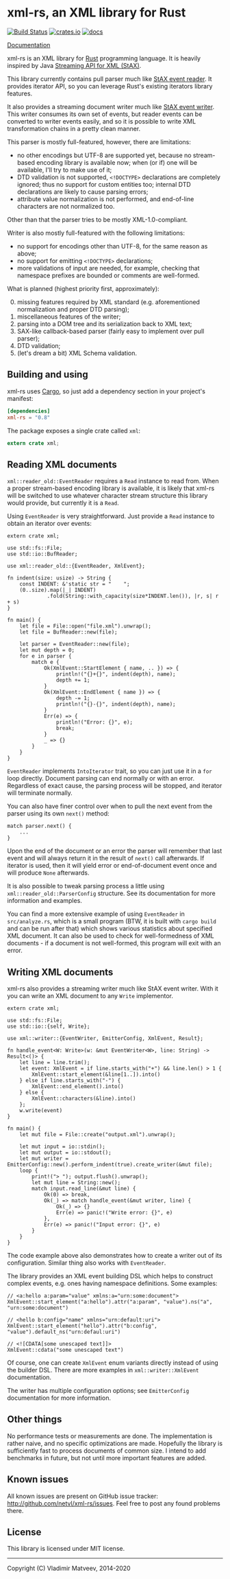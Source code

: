 xml-rs, an XML library for Rust
===============================

[![Build Status][build-status-img]](https://github.com/netvl/xml-rs/actions?query=workflow%3ACI)
[![crates.io][crates-io-img]](https://crates.io/crates/xml-rs)
[![docs][docs-img]](https://docs.rs/xml-rs/)

[Documentation](https://docs.rs/xml-rs/)

  [build-status-img]: https://img.shields.io/github/workflow/status/netvl/xml-rs/CI/master?style=flat-square
  [crates-io-img]: https://img.shields.io/crates/v/xml-rs.svg?style=flat-square
  [docs-img]: https://img.shields.io/badge/docs-latest%20release-6495ed.svg?style=flat-square

xml-rs is an XML library for [Rust](http://www.rust-lang.org/) programming language.
It is heavily inspired by Java [Streaming API for XML (StAX)][stax].

  [stax]: https://en.wikipedia.org/wiki/StAX

This library currently contains pull parser much like [StAX event reader][stax-reader].
It provides iterator API, so you can leverage Rust's existing iterators library features.

  [stax-reader]: http://docs.oracle.com/javase/8/docs/api/javax/xml/stream/XMLEventReader.html

It also provides a streaming document writer much like [StAX event writer][stax-writer].
This writer consumes its own set of events, but reader events can be converted to
writer events easily, and so it is possible to write XML transformation chains in a pretty
clean manner.

  [stax-writer]: http://docs.oracle.com/javase/8/docs/api/javax/xml/stream/XMLEventWriter.html

This parser is mostly full-featured, however, there are limitations:
* no other encodings but UTF-8 are supported yet, because no stream-based encoding library
  is available now; when (or if) one will be available, I'll try to make use of it;
* DTD validation is not supported, `<!DOCTYPE>` declarations are completely ignored; thus no
  support for custom entities too; internal DTD declarations are likely to cause parsing errors;
* attribute value normalization is not performed, and end-of-line characters are not normalized too.

Other than that the parser tries to be mostly XML-1.0-compliant.

Writer is also mostly full-featured with the following limitations:
* no support for encodings other than UTF-8, for the same reason as above;
* no support for emitting `<!DOCTYPE>` declarations;
* more validations of input are needed, for example, checking that namespace prefixes are bounded
  or comments are well-formed.

What is planned (highest priority first, approximately):

0. missing features required by XML standard (e.g. aforementioned normalization and
   proper DTD parsing);
1. miscellaneous features of the writer;
2. parsing into a DOM tree and its serialization back to XML text;
3. SAX-like callback-based parser (fairly easy to implement over pull parser);
4. DTD validation;
5. (let's dream a bit) XML Schema validation.

Building and using
------------------

xml-rs uses [Cargo](http://crates.io), so just add a dependency section in your project's manifest:

```toml
[dependencies]
xml-rs = "0.8"
```

The package exposes a single crate called `xml`:

```rust
extern crate xml;
```

Reading XML documents
---------------------

`xml::reader_old::EventReader` requires a `Read` instance to read from. When a proper stream-based encoding
library is available, it is likely that xml-rs will be switched to use whatever character stream structure
this library would provide, but currently it is a `Read`.

Using `EventReader` is very straightforward. Just provide a `Read` instance to obtain an iterator
over events:

```rust,no_run
extern crate xml;

use std::fs::File;
use std::io::BufReader;

use xml::reader_old::{EventReader, XmlEvent};

fn indent(size: usize) -> String {
    const INDENT: &'static str = "    ";
    (0..size).map(|_| INDENT)
             .fold(String::with_capacity(size*INDENT.len()), |r, s| r + s)
}

fn main() {
    let file = File::open("file.xml").unwrap();
    let file = BufReader::new(file);

    let parser = EventReader::new(file);
    let mut depth = 0;
    for e in parser {
        match e {
            Ok(XmlEvent::StartElement { name, .. }) => {
                println!("{}+{}", indent(depth), name);
                depth += 1;
            }
            Ok(XmlEvent::EndElement { name }) => {
                depth -= 1;
                println!("{}-{}", indent(depth), name);
            }
            Err(e) => {
                println!("Error: {}", e);
                break;
            }
            _ => {}
        }
    }
}
```

`EventReader` implements `IntoIterator` trait, so you can just use it in a `for` loop directly.
Document parsing can end normally or with an error. Regardless of exact cause, the parsing
process will be stopped, and iterator will terminate normally.

You can also have finer control over when to pull the next event from the parser using its own
`next()` method:

```rust,ignore
match parser.next() {
    ...
}
```

Upon the end of the document or an error the parser will remember that last event and will always
return it in the result of `next()` call afterwards. If iterator is used, then it will yield
error or end-of-document event once and will produce `None` afterwards.

It is also possible to tweak parsing process a little using `xml::reader_old::ParserConfig` structure.
See its documentation for more information and examples.

You can find a more extensive example of using `EventReader` in `src/analyze.rs`, which is a
small program (BTW, it is built with `cargo build` and can be run after that) which shows various
statistics about specified XML document. It can also be used to check for well-formedness of
XML documents - if a document is not well-formed, this program will exit with an error.

Writing XML documents
---------------------

xml-rs also provides a streaming writer much like StAX event writer. With it you can write an
XML document to any `Write` implementor.

```rust,no_run
extern crate xml;

use std::fs::File;
use std::io::{self, Write};

use xml::writer::{EventWriter, EmitterConfig, XmlEvent, Result};

fn handle_event<W: Write>(w: &mut EventWriter<W>, line: String) -> Result<()> {
    let line = line.trim();
    let event: XmlEvent = if line.starts_with("+") && line.len() > 1 {
        XmlEvent::start_element(&line[1..]).into()
    } else if line.starts_with("-") {
        XmlEvent::end_element().into()
    } else {
        XmlEvent::characters(&line).into()
    };
    w.write(event)
}

fn main() {
    let mut file = File::create("output.xml").unwrap();

    let mut input = io::stdin();
    let mut output = io::stdout();
    let mut writer = EmitterConfig::new().perform_indent(true).create_writer(&mut file);
    loop {
        print!("> "); output.flush().unwrap();
        let mut line = String::new();
        match input.read_line(&mut line) {
            Ok(0) => break,
            Ok(_) => match handle_event(&mut writer, line) {
                Ok(_) => {}
                Err(e) => panic!("Write error: {}", e)
            },
            Err(e) => panic!("Input error: {}", e)
        }
    }
}
```

The code example above also demonstrates how to create a writer out of its configuration.
Similar thing also works with `EventReader`.

The library provides an XML event building DSL which helps to construct complex events,
e.g. ones having namespace definitions. Some examples:

```rust,ignore
// <a:hello a:param="value" xmlns:a="urn:some:document">
XmlEvent::start_element("a:hello").attr("a:param", "value").ns("a", "urn:some:document")

// <hello b:config="name" xmlns="urn:default:uri">
XmlEvent::start_element("hello").attr("b:config", "value").default_ns("urn:defaul:uri")

// <![CDATA[some unescaped text]]>
XmlEvent::cdata("some unescaped text")
```

Of course, one can create `XmlEvent` enum variants directly instead of using the builder DSL.
There are more examples in `xml::writer::XmlEvent` documentation.

The writer has multiple configuration options; see `EmitterConfig` documentation for more
information.

Other things
------------

No performance tests or measurements are done. The implementation is rather naive, and no specific
optimizations are made. Hopefully the library is sufficiently fast to process documents of common size.
I intend to add benchmarks in future, but not until more important features are added.

Known issues
------------

All known issues are present on GitHub issue tracker: <http://github.com/netvl/xml-rs/issues>.
Feel free to post any found problems there.

License
-------

This library is licensed under MIT license.

---
Copyright (C) Vladimir Matveev, 2014-2020
